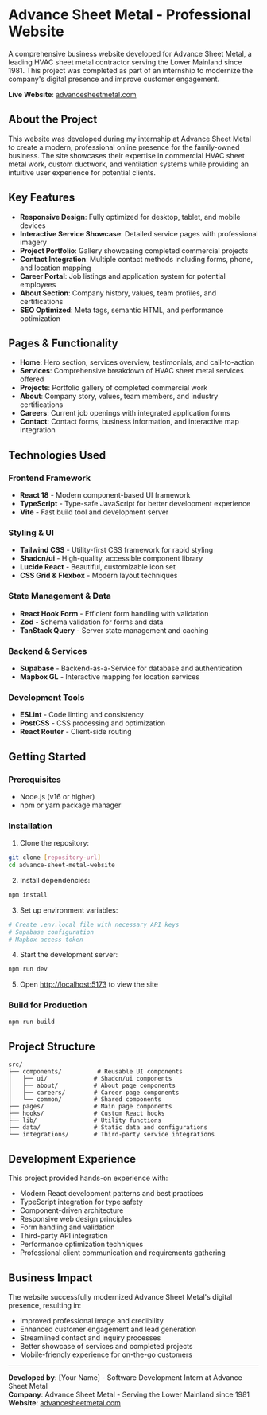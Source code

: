 
# Advance Sheet Metal - Professional Website

A comprehensive business website developed for Advance Sheet Metal, a leading HVAC sheet metal contractor serving the Lower Mainland since 1981. This project was completed as part of an internship to modernize the company's digital presence and improve customer engagement.

**Live Website**: [advancesheetmetal.com](https://advancesheetmetal.com)

## About the Project

This website was developed during my internship at Advance Sheet Metal to create a modern, professional online presence for the family-owned business. The site showcases their expertise in commercial HVAC sheet metal work, custom ductwork, and ventilation systems while providing an intuitive user experience for potential clients.

## Key Features

- **Responsive Design**: Fully optimized for desktop, tablet, and mobile devices
- **Interactive Service Showcase**: Detailed service pages with professional imagery
- **Project Portfolio**: Gallery showcasing completed commercial projects
- **Contact Integration**: Multiple contact methods including forms, phone, and location mapping
- **Career Portal**: Job listings and application system for potential employees
- **About Section**: Company history, values, team profiles, and certifications
- **SEO Optimized**: Meta tags, semantic HTML, and performance optimization

## Pages & Functionality

- **Home**: Hero section, services overview, testimonials, and call-to-action
- **Services**: Comprehensive breakdown of HVAC sheet metal services offered
- **Projects**: Portfolio gallery of completed commercial work
- **About**: Company story, values, team members, and industry certifications
- **Careers**: Current job openings with integrated application forms
- **Contact**: Contact forms, business information, and interactive map integration

## Technologies Used

### Frontend Framework
- **React 18** - Modern component-based UI framework
- **TypeScript** - Type-safe JavaScript for better development experience
- **Vite** - Fast build tool and development server

### Styling & UI
- **Tailwind CSS** - Utility-first CSS framework for rapid styling
- **Shadcn/ui** - High-quality, accessible component library
- **Lucide React** - Beautiful, customizable icon set
- **CSS Grid & Flexbox** - Modern layout techniques

### State Management & Data
- **React Hook Form** - Efficient form handling with validation
- **Zod** - Schema validation for forms and data
- **TanStack Query** - Server state management and caching

### Backend & Services
- **Supabase** - Backend-as-a-Service for database and authentication
- **Mapbox GL** - Interactive mapping for location services

### Development Tools
- **ESLint** - Code linting and consistency
- **PostCSS** - CSS processing and optimization
- **React Router** - Client-side routing

## Getting Started

### Prerequisites
- Node.js (v16 or higher)
- npm or yarn package manager

### Installation

1. Clone the repository:
```bash
git clone [repository-url]
cd advance-sheet-metal-website
```

2. Install dependencies:
```bash
npm install
```

3. Set up environment variables:
```bash
# Create .env.local file with necessary API keys
# Supabase configuration
# Mapbox access token
```

4. Start the development server:
```bash
npm run dev
```

5. Open [http://localhost:5173](http://localhost:5173) to view the site

### Build for Production

```bash
npm run build
```

## Project Structure

```
src/
├── components/          # Reusable UI components
│   ├── ui/             # Shadcn/ui components
│   ├── about/          # About page components
│   ├── careers/        # Career page components
│   └── common/         # Shared components
├── pages/              # Main page components
├── hooks/              # Custom React hooks
├── lib/                # Utility functions
├── data/               # Static data and configurations
└── integrations/       # Third-party service integrations
```

## Development Experience

This project provided hands-on experience with:
- Modern React development patterns and best practices
- TypeScript integration for type safety
- Component-driven architecture
- Responsive web design principles
- Form handling and validation
- Third-party API integration
- Performance optimization techniques
- Professional client communication and requirements gathering

## Business Impact

The website successfully modernized Advance Sheet Metal's digital presence, resulting in:
- Improved professional image and credibility
- Enhanced customer engagement and lead generation
- Streamlined contact and inquiry processes
- Better showcase of services and completed projects
- Mobile-friendly experience for on-the-go customers

---

**Developed by**: [Your Name] - Software Development Intern at Advance Sheet Metal  
**Company**: Advance Sheet Metal - Serving the Lower Mainland since 1981  
**Website**: [advancesheetmetal.com](https://advancesheetmetal.com)
